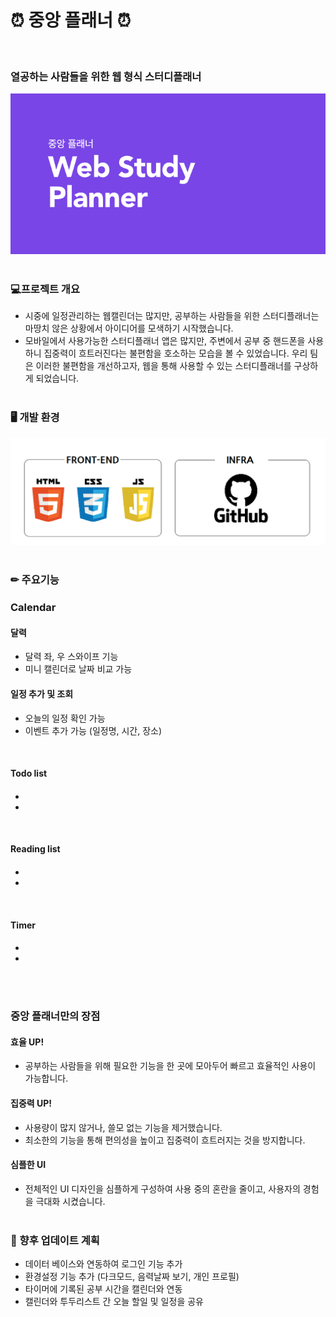 # ⏰ 중앙 플래너 ⏰
<br/>

### 열공하는 사람들을 위한 웹 형식 스터디플래너

![로고](/final/source/Study_planner-title.png)
<br/><br/>  

### 💻프로젝트 개요
- 시중에 일정관리하는 웹캘린더는 많지만, 공부하는 사람들을 위한 스터디플래너는 마땅치 않은 상황에서 아이디어를 모색하기 시작했습니다.
- 모바일에서 사용가능한 스터디플래너 앱은 많지만, 주변에서 공부 중 핸드폰을 사용하니 집중력이 흐트러진다는 불편함을 호소하는 모습을 볼 수 있었습니다. 우리 팀은 이러한 불편함을 개선하고자, 웹을 통해 사용할 수 있는 스터디플래너를 구상하게 되었습니다.
<br/><br/>

### 🖥 개발 환경
![개발환경](/final/source/Stack.png)
<br/><br/>


### ✏ 주요기능
### Calendar
#### 달력
- 달력 좌, 우 스와이프 기능
- 미니 캘린더로 날짜 비교 가능

#### 일정 추가 및 조회
- 오늘의 일정 확인 가능
- 이벤트 추가 가능 (일정명, 시간, 장소)
<br/>

#### Todo list
####
- 
- 
<br/>

#### Reading list
####
- 
- 
<br/>

#### Timer
####
- 
- 
<br/><br/>

### 중앙 플래너만의 장점
#### 효율 UP!
- 공부하는 사람들을 위해 필요한 기능을 한 곳에 모아두어 빠르고 효율적인 사용이 가능합니다.

#### 집중력 UP!
- 사용량이 많지 않거나, 쓸모 없는 기능을 제거했습니다.
- 최소한의 기능을 통해 편의성을 높이고 집중력이 흐트러지는 것을 방지합니다.

#### 심플한 UI
- 전체적인 UI 디자인을 심플하게 구성하여 사용 중의 혼란을 줄이고, 사용자의 경험을 극대화 시켰습니다.
<br/><br/>

### 🔎 향후 업데이트 계획
- 데이터 베이스와 연동하여 로그인 기능 추가
- 환경설정 기능 추가 (다크모드, 음력날짜 보기, 개인 프로필)
- 타이머에 기록된 공부 시간을 캘린더와 연동
- 캘린더와 투두리스트 간 오늘 할일 및 일정을 공유